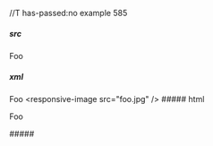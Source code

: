 //T has-passed:no
example 585
##### src
Foo <responsive-image src="foo.jpg" />
##### xml
<?xml version="1.0" encoding="UTF-8"?>
<!DOCTYPE document SYSTEM "CommonMark.dtd">
<document xmlns="http://commonmark.org/xml/1.0">
  <paragraph>
    <text>Foo </text>
    <html_inline>&lt;responsive-image src=&quot;foo.jpg&quot; /&gt;</html_inline>
  </paragraph>
</document>
##### html
<p>Foo <responsive-image src="foo.jpg" /></p>
#####
